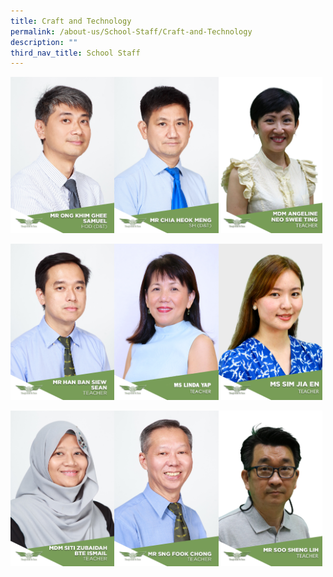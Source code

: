 ```yaml
---
title: Craft and Technology
permalink: /about-us/School-Staff/Craft-and-Technology
description: ""
third_nav_title: School Staff
---
```

<img src="/images/Mr%20Ong%20Khim%20Ghee%20Samuel.jpg" 
     style="width:33%;float:left"><img src="/images/Mr%20Chia%20Heok%20Meng.jpg" 
     style="width:33%;float:left"><img src="/images/ANGELINE%20NEO.jpeg" 
     style="width:33%">
		 
<img src="/images/Mr%20Han%20Ban%20Siew%20Sean.jpg" 
     style="width:33%;float:left"><img src="/images/T20%20MS%20LINDA%20YAP.jpeg" 
     style="width:33%;float:left"><img src="/images/SIM%20JIA%20EN.jpeg" 
     style="width:33%">
		 
<img src="/images/Mdm%20Siti%20Zubaidah%20Bte%20Ismail.jpg" 
     style="width:33%;float:left"><img src="/images/Mr%20Sng%20Fook%20Chong.jpg" 
     style="width:33%;float:left"><img src="/images/MR%20SOO%20SHENG%20LIH.jpeg" 
     style="width:33%">
	